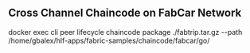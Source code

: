 
## Cross Channel Chaincode on FabCar Network

docker exec cli peer lifecycle chaincode package ./fabtrip.tar.gz --path /home/gbalex/hlf-apps/fabric-samples/chaincode/fabcar/go/

